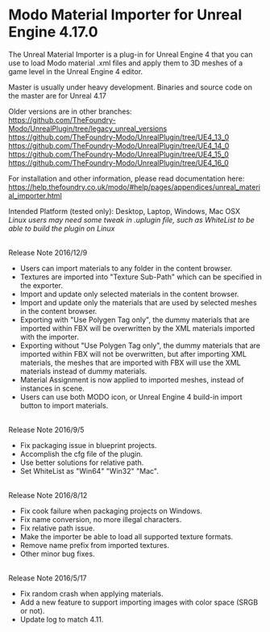 # Modo Material Importer for Unreal Engine 4.17.0
  The Unreal Material Importer is a plug-in for Unreal Engine 4 that you can use to load Modo material .xml files and apply them to 3D meshes of a game level in the Unreal Engine 4 editor.
  
 Master is usually under heavy development. Binaries and source code on the master are for Unreal 4.17<br />
 
 Older versions are in other branches:<br />
 https://github.com/TheFoundry-Modo/UnrealPlugin/tree/legacy_unreal_versions<br />
 https://github.com/TheFoundry-Modo/UnrealPlugin/tree/UE4_13_0<br />
 https://github.com/TheFoundry-Modo/UnrealPlugin/tree/UE4_14_0<br />
 https://github.com/TheFoundry-Modo/UnrealPlugin/tree/UE4_15_0<br />
 https://github.com/TheFoundry-Modo/UnrealPlugin/tree/UE4_16_0<br />
 
 For installation and other information, please read documentation here:<br />
 https://help.thefoundry.co.uk/modo/#help/pages/appendices/unreal_material_importer.html<br />
 
 Intended Platform (tested only): Desktop, Laptop, Windows, Mac OSX <br />
 _Linux users may need some tweak in .uplugin file, such as WhiteList to be able to build the plugin on Linux_ <br />
 
<br>Release Note 2016/12/9</br>
 * Users can import materials to any folder in the content browser.
 * Textures are imported into "Texture Sub-Path" which can be specified in the exporter.
 * Import and update only selected materials in the content browser.
 * Import and update only the materials that are used by selected meshes in the content browser.
 * Exporting with "Use Polygen Tag only", the dummy materials that are imported within FBX will be overwritten by the XML materials imported with the importer.
 * Exporting without "Use Polygen Tag only", the dummy materials that are imported within FBX will not be overwritten, but after importing XML materials, the meshes that are imported with FBX will use the XML materials instead of dummy materials.
 * Material Assignment is now applied to imported meshes, instead of instances in scene.
 * Users can use both MODO icon, or Unreal Engine 4 build-in import button to import materials.
 
<br>Release Note 2016/9/5</br>
 * Fix packaging issue in blueprint projects.
 * Accomplish the cfg file of the plugin.
 * Use better solutions for relative path.
 * Set WhiteList as "Win64" "Win32" "Mac".
 
<br>Release Note 2016/8/12</br>
 * Fix cook failure when packaging projects on Windows.
 * Fix name conversion, no more illegal characters.
 * Fix relative path issue.
 * Make the importer be able to load all supported texture formats.
 * Remove name prefix from imported textures.
 * Other minor bug fixes.
 
<br>Release Note 2016/5/17</br>
 * Fix random crash when applying materials.
 * Add a new feature to support importing images with color space (SRGB or not).
 * Update log to match 4.11.
